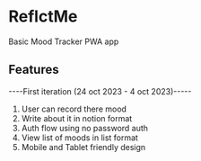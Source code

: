 # ReflctMe
Basic Mood Tracker PWA app

## Features

----First iteration (24 oct 2023 - 4 oct 2023)----- 

1. User can record there mood
2. Write about it in notion format
3. Auth flow using no password auth
4. View list of moods in list format
5. Mobile and Tablet friendly design